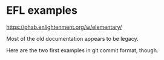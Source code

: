 EFL examples
============

https://phab.enlightenment.org/w/elementary/

Most of the old documentation appears to be legacy.

Here are the two first examples in git commit format, though.

